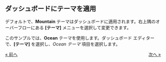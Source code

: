 ## ダッシュボードにテーマを適用 

デフォルトで、**Mountain** テーマはダッシュボードに適用されます。右上隅のオーバーフローにある **[テーマ]** メニューを選択して変更できます。


このサンプルでは、**Ocean** テーマを使用します。ダッシュボード エディターで、**[テーマ]** を選択し、*Ocean テーマ* 項目を選択します。

<style>
.previous {
    text-align: left
}

.next {
    float: right
}

</style>

<a href="creating-dashboard-filter-connecting-visualization.md" class="previous">&laquo; 前へ</a>
<a href="adding-other-visualizations.md" class="next">次へ &raquo;</a>

